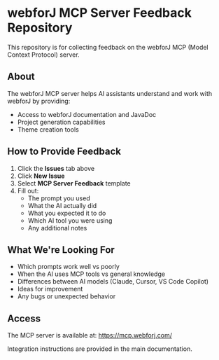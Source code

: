 # webforJ MCP Server Feedback Repository

This repository is for collecting feedback on the webforJ MCP (Model Context Protocol) server.

## About

The webforJ MCP server helps AI assistants understand and work with webforJ by providing:
- Access to webforJ documentation and JavaDoc
- Project generation capabilities
- Theme creation tools

## How to Provide Feedback

1. Click the **Issues** tab above
2. Click **New Issue**
3. Select **MCP Server Feedback** template
4. Fill out:
   - The prompt you used
   - What the AI actually did
   - What you expected it to do
   - Which AI tool you were using
   - Any additional notes

## What We're Looking For

- Which prompts work well vs poorly
- When the AI uses MCP tools vs general knowledge
- Differences between AI models (Claude, Cursor, VS Code Copilot)
- Ideas for improvement
- Any bugs or unexpected behavior

## Access

The MCP server is available at: https://mcp.webforj.com/

Integration instructions are provided in the main documentation.